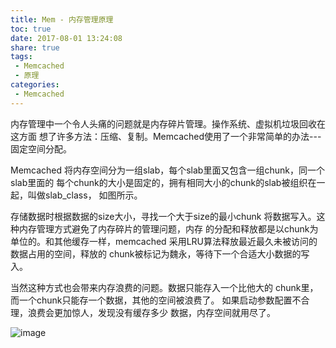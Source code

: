 ```yaml
---
title: Mem - 内存管理原理
toc: true
date: 2017-08-01 13:24:08
share: true
tags:
 - Memcached
 - 原理
categories:
 - Memcached
---
```


内存管理中一个令人头痛的问题就是内存碎片管理。操作系统、虚拟机垃圾回收在这方面<!-- more -->
想了许多方法：压缩、复制。Memcached使用了一个非常简单的办法---固定空间分配。

Memcached 将内存空间分为一组slab，每个slab里面又包含一组chunk，同一个slab里面的
每个chunk的大小是固定的，拥有相同大小的chunk的slab被组织在一起，叫做slab_class，
如图所示。

存储数据时根据数据的size大小，寻找一个大于size的最小chunk
将数据写入。这种内存管理方式避免了内存碎片的管理问题，内存
的分配和释放都是以chunk为单位的。和其他缓存一样，memcached
采用LRU算法释放最近最久未被访问的数据占用的空间，释放的
chunk被标记为魏永，等待下一个合适大小数据的写入。

当然这种方式也会带来内存浪费的问题。数据只能存入一个比他大的
chunk里，而一个chunk只能存一个数据，其他的空间被浪费了。
如果启动参数配置不合理，浪费会更加惊人，发现没有缓存多少
数据，内存空间就用尽了。

![image](http://static.golangtab.com/images/2017-08/Image.png)